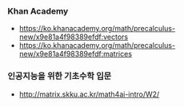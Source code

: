 ### Khan Academy
- https://ko.khanacademy.org/math/precalculus-new/x9e81a4f98389efdf:vectors
- https://ko.khanacademy.org/math/precalculus-new/x9e81a4f98389efdf:matrices

### 인공지능을 위한 기초수학 입문
- http://matrix.skku.ac.kr/math4ai-intro/W2/
